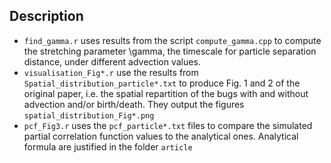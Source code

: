 ## Description

* `find_gamma.r` uses results from the script `compute_gamma.cpp` to compute the stretching parameter \gamma, the timescale for particle separation distance, under different advection values.  
* `visualisation_Fig*.r` use the results from `Spatial_distribution_particle*.txt` to produce Fig. 1 and 2 of the original paper, i.e. the spatial repartition of the bugs with and without advection and/or birth/death. They output the figures `spatial_distribution_Fig*.png`
*  `pcf_Fig3.r` uses the `pcf_particle*.txt` files to compare the simulated partial correlation function values to the analytical ones. Analytical formula are justified in the folder `article`  
